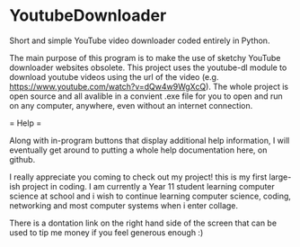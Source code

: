 # YoutubeDownloader
Short and simple YouTube video downloader coded entirely in Python.

The main purpose of this program is to make the use of sketchy YouTube downloader websites obsolete. This project uses the youtube-dl module to download youtube videos using the url of the video (e.g. https://www.youtube.com/watch?v=dQw4w9WgXcQ). The whole project is open source and all avalible in a convient .exe file for you to open and run on any computer, anywhere, even without an internet connection.

= Help =

Along with in-program buttons that display additional help information, I will eventually get around to putting a whole help documentation here, on github.

I really appreciate you coming to check out my project! this is my first large-ish project in coding. I am currently a Year 11 student learning computer science at school and i wish to continue learning computer science, coding, networking and most computer systems when i enter collage.

There is a dontation link on the right hand side of the screen that can be used to tip me money if you feel generous enough :)
